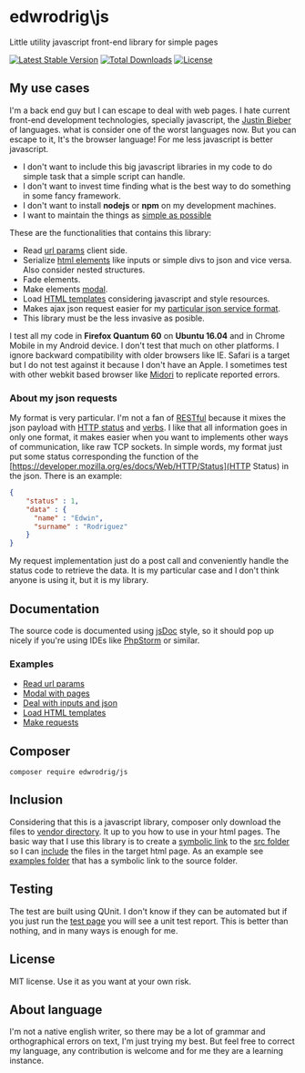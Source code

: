 edwrodrig\js 
========
Little utility javascript front-end library for simple pages

[![Latest Stable Version](https://poser.pugx.org/edwrodrig/js/v/stable)](https://packagist.org/packages/edwrodrig/js)
[![Total Downloads](https://poser.pugx.org/edwrodrig/js/downloads)](https://packagist.org/packages/edwrodrig/js)
[![License](https://poser.pugx.org/edwrodrig/js/license)](https://packagist.org/packages/edwrodrig/js)

## My use cases

I'm a back end guy but I can escape to deal with web pages. I hate current front-end development technologies, specially javascript, the [Justin Bieber](https://es.wikipedia.org/wiki/Justin_Bieber) of languages.
what is consider one of the worst languages now. But you can escape to it, It's the browser language!
For me less javascript is better javascript.
 * I don't want to include this big javascript libraries in my code to do simple task that a simple script can handle.
 * I don't want to invest time finding what is the best way to do something in some fancy framework.
 * I don't want to install **nodejs** or **npm** on my development machines.
 * I want to maintain the things as [simple as possible](https://en.wikipedia.org/wiki/KISS_principle)  

These are the functionalities that contains this library:
 * Read [url params](https://en.wikipedia.org/wiki/Query_string) client side.
 * Serialize [html elements](https://www.w3schools.com/html/html_elements.asp) like inputs or simple divs to json and vice versa. Also consider nested structures.
 * Fade elements.
 * Make elements [modal](https://en.wikipedia.org/wiki/Modal_window).
 * Load [HTML templates](https://www.w3schools.com/tags/tag_template.asp) considering javascript and style resources.
 * Makes ajax json request easier for my [particular json service format](#about-my-json-requests).
 * This library must be the less invasive as posible.
 
I test all my code in __Firefox Quantum 60__ on __Ubuntu 16.04__ and in Chrome Mobile in my Android device.
I don't test that much on other platforms. I ignore backward compatibility with older browsers like IE.
Safari is a target but I do not test against it because I don't have an Apple.
I sometimes test with other webkit based browser like [Midori](http://midori-browser.org/) to replicate reported errors.

### About my json requests

My format is very particular. I'm not a fan of [RESTful](https://en.wikipedia.org/wiki/Representational_state_transfer) because it mixes the json payload with [HTTP status](https://developer.mozilla.org/en/docs/Web/HTTP/Status) and [verbs](https://developer.mozilla.org/en-US/docs/Web/HTTP/Methods).
I like that all information goes in only one format, it makes easier when you want to implements other ways of communication, like raw TCP sockets.
In simple words, my format just put some status corresponding the function of the [https://developer.mozilla.org/es/docs/Web/HTTP/Status](HTTP Status) in the json.
There is an example:
```json
{
    "status" : 1,
    "data" : {
      "name" : "Edwin",
      "surname" : "Rodriguez"
    }
}
```

My request implementation just do a post call and conveniently handle the status code to retrieve the data.
It is my particular case and I don't think anyone is using it, but it is my library.


## Documentation
The source code is documented using [jsDoc](http://usejsdoc.org/) style,
so it should pop up nicely if you're using IDEs like [PhpStorm](https://www.jetbrains.com/phpstorm) or similar.

### Examples

* [Read url params](https://github.com/edwrodrig/js/blob/master/examples/params.html)
* [Modal with pages](https://github.com/edwrodrig/js/blob/master/examples/anim_pages_modal.html)
* [Deal with inputs and json](https://github.com/edwrodrig/js/blob/master/examples/get_set.html)
* [Load HTML templates](https://github.com/edwrodrig/js/blob/master/examples/loader.html)
* [Make requests](https://github.com/edwrodrig/js/blob/master/examples/request.html)
    

## Composer
```
composer require edwrodrig/js
```

## Inclusion
Considering that this is a javascript library, composer only download the files to [vendor directory](https://getcomposer.org/doc/06-config.md#vendor-dir).
It up to you how to use in your html pages. The basic way that I use this library is to create a [symbolic link](https://en.wikipedia.org/wiki/Symbolic_link#POSIX_and_Unix-like_operating_systems) to the [src folder](https://github.com/edwrodrig/js/blob/master/src)
so I can [include](https://www.w3schools.com/tags/att_script_src.asp) the files in the target html page. As an example see [examples folder](https://github.com/edwrodrig/js/blob/master/example) that has a symbolic link to the source folder.


## Testing
The test are built using QUnit. I don't know if they can be automated but if you just run the [test page](https://github.com/edwrodrig/js/blob/master/tests/test.html) you will see a unit test report. This is better than nothing, and in many ways is enough for me.

## License
MIT license. Use it as you want at your own risk.

## About language
I'm not a native english writer, so there may be a lot of grammar and orthographical errors on text, I'm just trying my best. But feel free to correct my language, any contribution is welcome and for me they are a learning instance.

